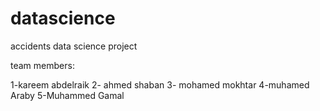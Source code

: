 # datascience
accidents data science project

team members:

1-kareem abdelraik
2- ahmed shaban
3- mohamed mokhtar
4-muhamed Araby
5-Muhammed Gamal
